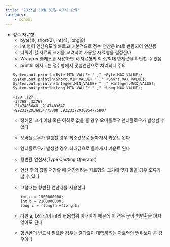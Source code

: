 ```yaml
---
title: "2023년 10월 31일 4교시 요약"
category:
    - school
---
```

- 정수 자료형
    - byte(1), short(2), int(4), long(8)
    - int 형이 연산속도가 빠르고 기본적으로 정수 연산은 int로 변환되어 연산됨
    - 다뤄야 할 자료의 크기를 고려하여 사용할 자료형을 결정한다
    - Wrapper 클래스를 사용하면 각 자료형의 최소/최대 한계값을 확인할 수 있음
    - println 에서 +는 정수형에서 덧셈연산으로 처리되니 주의
    ```
  System.out.println(Byte.MIN_VALUE+ " ," +Byte.MAX_VALUE);
	System.out.println(Short.MIN_VALUE+ " ," +Short.MAX_VALUE);
	System.out.println(Integer.MIN_VALUE+ " ," +Integer.MAX_VALUE);
	System.out.println(Long.MIN_VALUE+ " ," +Long.MAX_VALUE);
    ```
    ```
    -128 ,127
    -32768 ,32767
    -2147483648 ,2147483647
    -9223372036854775808 ,9223372036854775807
    ```
  - 정해진 크기 이상 혹은 이하로 값을 줄 경우 오버플로우 언더플로우가 발생할 수 있다
  - 오버플로우가 발생할 경우 최소값으로 돌아가서 카운트 된다
  - 언더플로우가 발생할 경우 최대값으로 돌아가서 카운트 된다

  - 형변환 연산자(Type Casting Operator)
  - 연산 후의 값을 저장할 때 저장하려는 자료형의 크기에 맞지 않을 경우 오류가 날 수 있다
  - 그럴때는 형변환 연산자를 사용한다
    ```
    int a = 1500000000;
    int b = 2100000000;
    long c = (long)a +(long)b;
    ```
  - 다만 a, b의 값이 int의 허용범위 이내이기 때문에 이 경우 굳이 형변환을 하지 않아도 된다
  - 형변환이 반드시 필요한 경우는 결과값이 대입하려는 자료형의 범위보다 큰 경우이다
